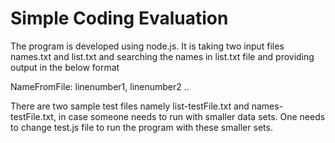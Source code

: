 # Simple Coding Evaluation

The program is developed using node.js. It is taking two input files names.txt and list.txt and searching the names in list.txt file and providing output in the below format

NameFromFile: linenumber1, linenumber2 ..

There are two sample test files namely list-testFile.txt and names-testFile.txt, in case someone needs to run with smaller data sets. One needs to change test.js file to run the program with these smaller sets.
